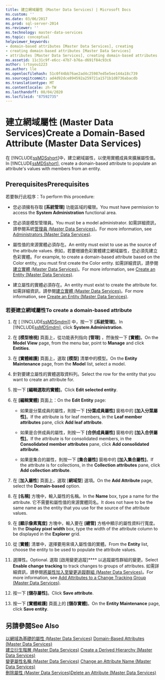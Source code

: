 ```yaml
---
title: 建立網域屬性 (Master Data Services) | Microsoft Docs
ms.custom: ''
ms.date: 03/06/2017
ms.prod: sql-server-2014
ms.reviewer: ''
ms.technology: master-data-services
ms.topic: conceptual
helpviewer_keywords:
- domain-based attributes [Master Data Services], creating
- creating domain-based attributes [Master Data Services]
- attributes [Master Data Services], creating domain-based attributes
ms.assetid: 11c31c9f-e6cc-47b7-b76a-d691f84c93c6
author: lrtoyou1223
ms.author: lle
ms.openlocfilehash: 51c0f44bb76ae2ad4c25987ed5e5ee144a18c739
ms.sourcegitcommit: ad4d92dce894592a259721a1571b1d8736abacdb
ms.translationtype: MT
ms.contentlocale: zh-TW
ms.lasthandoff: 08/04/2020
ms.locfileid: "87592735"
---
```

# <a name="create-a-domain-based-attribute-master-data-services"></a><span data-ttu-id="effbc-102">建立網域屬性 (Master Data Services)</span><span class="sxs-lookup"><span data-stu-id="effbc-102">Create a Domain-Based Attribute (Master Data Services)</span></span>
  <span data-ttu-id="effbc-103">在 [!INCLUDE[ssMDSshort](../includes/ssmdsshort-md.md)]中，建立網域屬性，以使用實體成員來擴展屬性值。</span><span class="sxs-lookup"><span data-stu-id="effbc-103">In [!INCLUDE[ssMDSshort](../includes/ssmdsshort-md.md)], create a domain-based attribute to populate an attribute's values with members from an entity.</span></span>  
  
## <a name="prerequisites"></a><span data-ttu-id="effbc-104">Prerequisites</span><span class="sxs-lookup"><span data-stu-id="effbc-104">Prerequisites</span></span>  
 <span data-ttu-id="effbc-105">若要執行此程序：</span><span class="sxs-lookup"><span data-stu-id="effbc-105">To perform this procedure:</span></span>  
  
-   <span data-ttu-id="effbc-106">您必須擁有存取 **[系統管理]** 功能區域的權限。</span><span class="sxs-lookup"><span data-stu-id="effbc-106">You must have permission to access the **System Administration** functional area.</span></span>  
  
-   <span data-ttu-id="effbc-107">您必須是模型管理員。</span><span class="sxs-lookup"><span data-stu-id="effbc-107">You must be a model administrator.</span></span> <span data-ttu-id="effbc-108">如需詳細資訊，請參閱系統[管理員 &#40;Master Data Services&#41;](administrators-master-data-services.md)。</span><span class="sxs-lookup"><span data-stu-id="effbc-108">For more information, see [Administrators &#40;Master Data Services&#41;](administrators-master-data-services.md).</span></span>  
  
-   <span data-ttu-id="effbc-109">屬性值的來源實體必須存在。</span><span class="sxs-lookup"><span data-stu-id="effbc-109">An entity must exist to use as the source of the attribute values.</span></span> <span data-ttu-id="effbc-110">例如，若要根據色彩實體建立網域屬性，您必須先建立色彩實體。</span><span class="sxs-lookup"><span data-stu-id="effbc-110">For example, to create a domain-based attribute based on the Color entity, you must first create the Color entity.</span></span> <span data-ttu-id="effbc-111">如需詳細資訊，請參閱[建立實體 &#40;Master Data Services&#41;](../../2014/master-data-services/create-an-entity-master-data-services.md)。</span><span class="sxs-lookup"><span data-stu-id="effbc-111">For more information, see [Create an Entity &#40;Master Data Services&#41;](../../2014/master-data-services/create-an-entity-master-data-services.md).</span></span>  
  
-   <span data-ttu-id="effbc-112">建立屬性的實體必須存在。</span><span class="sxs-lookup"><span data-stu-id="effbc-112">An entity must exist to create the attribute for.</span></span> <span data-ttu-id="effbc-113">如需詳細資訊，請參閱[建立實體 &#40;Master Data Services&#41;](../../2014/master-data-services/create-an-entity-master-data-services.md)。</span><span class="sxs-lookup"><span data-stu-id="effbc-113">For more information, see [Create an Entity &#40;Master Data Services&#41;](../../2014/master-data-services/create-an-entity-master-data-services.md).</span></span>  
  
### <a name="to-create-a-domain-based-attribute"></a><span data-ttu-id="effbc-114">若要建立網域屬性</span><span class="sxs-lookup"><span data-stu-id="effbc-114">To create a domain-based attribute</span></span>  
  
1.  <span data-ttu-id="effbc-115">在 [ [!INCLUDE[ssMDSmdm](../includes/ssmdsmdm-md.md)]] 中，按一下 **[系統管理]**。</span><span class="sxs-lookup"><span data-stu-id="effbc-115">In [!INCLUDE[ssMDSmdm](../includes/ssmdsmdm-md.md)], click **System Administration**.</span></span>  
  
2.  <span data-ttu-id="effbc-116">在 **[模型檢視]** 頁面上，從功能表列指向 **[管理]** ，然後按一下 **[實體]**。</span><span class="sxs-lookup"><span data-stu-id="effbc-116">On the **Model View** page, from the menu bar, point to **Manage** and click **Entities**.</span></span>  
  
3.  <span data-ttu-id="effbc-117">在 **[實體維護]** 頁面上，選取 **[模型]** 清單中的模型。</span><span class="sxs-lookup"><span data-stu-id="effbc-117">On the **Entity Maintenance** page, from the **Model** list, select a model.</span></span>  
  
4.  <span data-ttu-id="effbc-118">針對要建立屬性的實體選取資料列。</span><span class="sxs-lookup"><span data-stu-id="effbc-118">Select the row for the entity that you want to create an attribute for.</span></span>  
  
5.  <span data-ttu-id="effbc-119">按一下 **[編輯選取的實體]**。</span><span class="sxs-lookup"><span data-stu-id="effbc-119">Click **Edit selected entity**.</span></span>  
  
6.  <span data-ttu-id="effbc-120">在 **[編輯實體]** 頁面上：</span><span class="sxs-lookup"><span data-stu-id="effbc-120">On the **Edit Entity** page:</span></span>  
  
    -   <span data-ttu-id="effbc-121">如果是分葉成員的屬性，則按一下 **[分葉成員屬性]** 窗格中的 **[加入分葉屬性]**。</span><span class="sxs-lookup"><span data-stu-id="effbc-121">If the attribute is for leaf members, in the **Leaf member attributes** pane, click **Add leaf attribute**.</span></span>  
  
    -   <span data-ttu-id="effbc-122">如果是合併成員的屬性，則按一下 **[合併成員屬性]** 窗格中的 **[加入合併屬性]**。</span><span class="sxs-lookup"><span data-stu-id="effbc-122">If the attribute is for consolidated members, in the **Consolidated member attributes** pane, click **Add consolidated attribute**.</span></span>  
  
    -   <span data-ttu-id="effbc-123">如果是集合的屬性，則按一下 **[集合屬性]** 窗格中的 **[加入集合屬性]**。</span><span class="sxs-lookup"><span data-stu-id="effbc-123">If the attribute is for collections, in the **Collection attributes** pane, click **Add collection attribute**.</span></span>  
  
7.  <span data-ttu-id="effbc-124">在 [**加入屬性**] 頁面上，選取 [**網域型**] 選項。</span><span class="sxs-lookup"><span data-stu-id="effbc-124">On the **Add Attribute** page, select the **Domain-based** option.</span></span>  
  
8.  <span data-ttu-id="effbc-125">在 **[名稱]** 方塊中，輸入屬性的名稱。</span><span class="sxs-lookup"><span data-stu-id="effbc-125">In the **Name** box, type a name for the attribute.</span></span> <span data-ttu-id="effbc-126">它不需要和屬性值的來源實體同名。</span><span class="sxs-lookup"><span data-stu-id="effbc-126">It does not have to be the same name as the entity that you use for the source of the attribute values.</span></span>  
  
9. <span data-ttu-id="effbc-127">在 **[顯示像素寬度]** 方塊中，輸入要在 **[總管]** 方格中顯示的屬性資料行寬度。</span><span class="sxs-lookup"><span data-stu-id="effbc-127">In the **Display pixel width** box, type the width of the attribute column to be displayed in the **Explorer** grid.</span></span>  
  
10. <span data-ttu-id="effbc-128">從 [**實體**] 清單中，選擇要用來填入屬性值的實體。</span><span class="sxs-lookup"><span data-stu-id="effbc-128">From the **Entity** list, choose the entity to be used to populate the attribute values.</span></span>  
  
11. <span data-ttu-id="effbc-129">選擇性。</span><span class="sxs-lookup"><span data-stu-id="effbc-129">Optional.</span></span> <span data-ttu-id="effbc-130">選取 [啟用變更追蹤]\*\*\*\* 以追蹤屬性群組的變更。</span><span class="sxs-lookup"><span data-stu-id="effbc-130">Select **Enable change tracking** to track changes to groups of attributes.</span></span> <span data-ttu-id="effbc-131">如需詳細資訊，請參閱[將屬性加入至變更追蹤群組 &#40;Master Data Services&#41;](../../2014/master-data-services/add-attributes-to-a-change-tracking-group-master-data-services.md)。</span><span class="sxs-lookup"><span data-stu-id="effbc-131">For more information, see [Add Attributes to a Change Tracking Group &#40;Master Data Services&#41;](../../2014/master-data-services/add-attributes-to-a-change-tracking-group-master-data-services.md).</span></span>  
  
12. <span data-ttu-id="effbc-132">按一下 **[儲存屬性]**。</span><span class="sxs-lookup"><span data-stu-id="effbc-132">Click **Save attribute**.</span></span>  
  
13. <span data-ttu-id="effbc-133">按一下 **[實體維護]** 頁面上的 **[儲存實體]**。</span><span class="sxs-lookup"><span data-stu-id="effbc-133">On the **Entity Maintenance** page, click **Save entity**.</span></span>  
  
## <a name="see-also"></a><span data-ttu-id="effbc-134">另請參閱</span><span class="sxs-lookup"><span data-stu-id="effbc-134">See Also</span></span>  
 <span data-ttu-id="effbc-135">[以網域為基礎的屬性 &#40;Master Data Services&#41;](../../2014/master-data-services/domain-based-attributes-master-data-services.md) </span><span class="sxs-lookup"><span data-stu-id="effbc-135">[Domain-Based Attributes &#40;Master Data Services&#41;](../../2014/master-data-services/domain-based-attributes-master-data-services.md) </span></span>  
 <span data-ttu-id="effbc-136">[建立衍生階層 &#40;Master Data Services&#41;](../../2014/master-data-services/create-a-derived-hierarchy-master-data-services.md) </span><span class="sxs-lookup"><span data-stu-id="effbc-136">[Create a Derived Hierarchy &#40;Master Data Services&#41;](../../2014/master-data-services/create-a-derived-hierarchy-master-data-services.md) </span></span>  
 <span data-ttu-id="effbc-137">[變更屬性名稱 &#40;Master Data Services&#41;](change-an-attribute-name-and-data-type-master-data-services.md) </span><span class="sxs-lookup"><span data-stu-id="effbc-137">[Change an Attribute Name &#40;Master Data Services&#41;](change-an-attribute-name-and-data-type-master-data-services.md) </span></span>  
 [<span data-ttu-id="effbc-138">刪除屬性 &#40;Master Data Services&#41;</span><span class="sxs-lookup"><span data-stu-id="effbc-138">Delete an Attribute &#40;Master Data Services&#41;</span></span>](../../2014/master-data-services/delete-an-attribute-master-data-services.md)  
  
  
